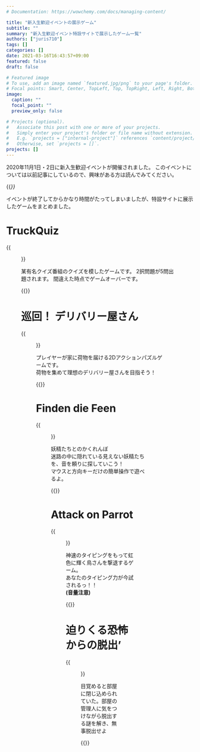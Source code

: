 ```yaml
---
# Documentation: https://wowchemy.com/docs/managing-content/

title: "新入生歓迎イベントの展示ゲーム"
subtitle: ""
summary: "新入生歓迎イベント特設サイトで展示したゲーム一覧"
authors: ["juris710"]
tags: []
categories: []
date: 2021-03-16T16:43:57+09:00
featured: false
draft: false

# Featured image
# To use, add an image named `featured.jpg/png` to your page's folder.
# Focal points: Smart, Center, TopLeft, Top, TopRight, Left, Right, BottomLeft, Bottom, BottomRight.
image:
  caption: ""
  focal_point: ""
  preview_only: false

# Projects (optional).
#   Associate this post with one or more of your projects.
#   Simply enter your project's folder or file name without extension.
#   E.g. `projects = ["internal-project"]` references `content/project/deep-learning/index.md`.
#   Otherwise, set `projects = []`.
projects: []
---
```

2020年11月1日・2日に新入生歓迎イベントが開催されました。
このイベントについては以前記事にしているので、興味がある方は読んでみてください。

{{<cite page="post/shirasagi-2020-online" view="3">}}

イベントが終了してからかなり時間がたってしまいましたが、特設サイトに展示したゲームをまとめました。

# TruckQuiz

{{<figure src="truck-quiz.png" caption="スクリーンショット" >}}

某有名クイズ番組のクイズを模したゲームです。 2択問題が5問出題されます。 間違えた時点でゲームオーバーです。

{{<cta cta_text="TruckQuizをプレイする（新しいタブに別サイトが開きます）" cta_link="https://juris710.github.io/TruckQuizSample/" cta_new_tab="true" >}}

# 巡回！ デリバリー屋さん

{{<figure src="junkai-delivery-ya-san.png" caption="スクリーンショット" >}}

プレイヤーが家に荷物を届ける2Dアクションパズルゲームです。<br>荷物を集めて理想のデリバリー屋さんを目指そう！

{{<cta cta_text="巡回！ デリバリー屋さんをプレイする（新しいタブに別サイトが開きます）" cta_link="https://appnavicuby.github.io/CubyDeliveryRun/" cta_new_tab="true" >}}

# Finden die Feen

{{<figure src="finden-die-feen.png" caption="スクリーンショット" >}}

妖精たちとのかくれんぼ<br>迷路の中に隠れている見えない妖精たちを、音を頼りに探していこう！<br>マウスと方向キーだけの簡単操作で遊べるよ。

{{<cta cta_text="Finden die Feenをプレイする（新しいタブに別サイトが開きます）" cta_link="https://hiroyuki-nakaya.github.io/Finden-die-Feen/" cta_new_tab="true" >}}

# Attack on Parrot

{{<figure src="attack-on-parrot.png" caption="スクリーンショット" >}}

神速のタイピングをもって虹色に輝く鳥さんを撃退するゲーム。<br>あなたのタイピング力が今試されるっ！！<br><strong>(音量注意)</strong>

{{<cta cta_text="Attack on Parrotをプレイする（新しいタブに別サイトが開きます）" cta_link="https://7min-prog.github.io/SprFes2020Game_AttackOnParrot/" cta_new_tab="true" >}}

# 迫りくる恐怖からの脱出’

{{<figure src="escape-from-looming-fear.png" caption="スクリーンショット" >}}

目覚めると部屋に閉じ込められていた。部屋の管理人に気をつけながら脱出する謎を解き、無事脱出せよ

{{<cta cta_text="迫りくる恐怖からの脱出’をプレイする" cta_link="https://unityroom.com/games/20201031" cta_new_tab="true" >}}
